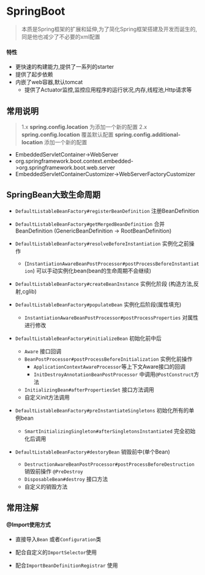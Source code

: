 # SpringBoot

> 本质是Spring框架的扩展和延伸,为了简化Spring框架搭建及开发而诞生的,同是他也减少了不必要的xml配置

#### 特性

* 更快速的构建能力,提供了一系列的starter
* 提供了起步依赖
* 内嵌了web容器,默认tomcat
  * 提供了Actuator监控,监控应用程序的运行状况,内存,线程池,Http请求等

## 常用说明

> 1.x **spring.config.location** 为添加一个新的配置
> 2.x **spring.config.location** 覆盖默认配置 **spring.config.additional-location** 添加一个新的配置

* EmbeddedServletContainer->WebServer
* org.springframework.boot.context.embedded->org.springframework.boot.web.server
* EmbeddedServletContainerCustomizer->WebServerFactoryCustomizer



## SpringBean大致生命周期

* `DefaultListableBeanFactory#registerBeanDefinition` 注册BeanDefinition
* `DefaultListableBeanFactory#getMergedBeanDefinition` 合并BeanDefinition (GenericBeanDefinition -> RootBeanDefinition)
* `DefaultListableBeanFactory#resolveBeforeInstantiation` 实例化之前操作 

  * (`InstantiationAwareBeanPostProcessor#postProcessBeforeInstantiation`) 可以手动实例化bean(bean的生命周期不会继续)
* `DefaultListableBeanFactory#createBeanInstance` 实例化阶段 (构造方法,反射,cglib)
* `DefaultListableBeanFactory#populateBean` 实例化后阶段(属性填充)

  * `InstantiationAwareBeanPostProcessor#postProcessProperties` 对属性进行修改
* `DefaultListableBeanFactory#initializeBean` 初始化前中后

  * `Aware` 接口回调
  * `BeanPostProcessor#postProcessBeforeInitialization` 实例化前操作 
    * `ApplicationContextAwareProcessor`等上下文Aware接口的回调
    * `InitDestroyAnnotationBeanPostProcessor` 中调用`@PostConstruct`方法
  * `InitializingBean#afterPropertiesSet` 接口方法调用
  * 自定义init方法调用
* `DefaultListableBeanFactory#preInstantiateSingletons` 初始化所有的单例bean

  * `SmartInitializingSingleton#afterSingletonsInstantiated` 完全初始化后调用 
* `DefaultListableBeanFactory#destoryBean` 销毁前中(单个Bean)

  * `DestructionAwareBeanPostProcessor#postProcessBeforeDestruction` 销毁前操作 `@PreDestroy`
  * `DisposableBean#destroy` 接口方法
  * 自定义的销毁方法


## 常用注解

#### @Import使用方式

* 直接导入`Bean` 或者`Configuration`类

* 配合自定义的`ImportSelector`使用
* 配合`ImportBeanDefinitionRegistrar` 使用